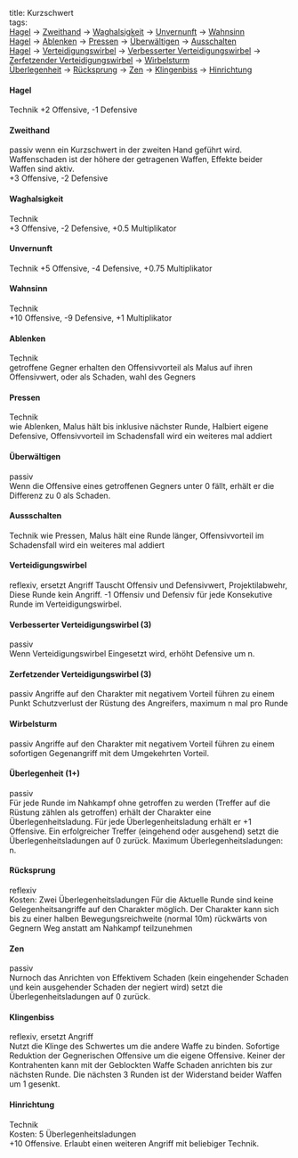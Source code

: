 title: Kurzschwert  
tags:   
[Hagel](shortsword#hagel) -> [Zweithand](shortsword#zweithand) -> [Waghalsigkeit](shortsword#waghalsigkeit) -> [Unvernunft](shortsword#unvernunft) -> [Wahnsinn](shortsword#wahnsinn)  [Hagel](shortsword#hagel) -> [Ablenken](shortsword#ablenken) -> [Pressen](shortsword#pressen) -> [Überwältigen](shortsword#Überwältigen) -> [Ausschalten](shortsword#ausschalten)  [Hagel](shortsword#hagel) -> [Verteidigungswirbel](shortsword#verteidigungswirbel) -> [Verbesserter Verteidigungswirbel](shortsword#verbesserterverteidigungswirbel) -> [Zerfetzender Verteidigungswirbel](shortsword#zerfetzenderverteidigungswirbel) -> [Wirbelsturm](shortsword#wirbelsturm)  [Überlegenheit](shortsword#Überlegenheit) -> [Rücksprung](shortsword#rücksprung) -> [Zen](shortsword#zen) -> [Klingenbiss](shortsword#klingenbiss) -> [Hinrichtung](shortsword#hinrichtung)  #### HagelTechnik +2 Offensive, -1 Defensive#### Zweithandpassiv wenn ein Kurzschwert in der zweiten Hand geführt wird.  Waffenschaden ist der höhere der getragenen Waffen, Effekte beider Waffen sind aktiv.  +3 Offensive, -2 Defensive  #### WaghalsigkeitTechnik  +3 Offensive, -2 Defensive, +0.5 Multiplikator#### UnvernunftTechnik+5 Offensive, -4 Defensive, +0.75 Multiplikator#### WahnsinnTechnik  +10 Offensive, -9 Defensive, +1 Multiplikator  #### AblenkenTechnik  getroffene Gegner erhalten den Offensivvorteil als Malus auf ihren Offensivwert, oder als Schaden, wahl des Gegners#### PressenTechnik  wie Ablenken, Malus hält bis inklusive nächster Runde, Halbiert eigene Defensive, Offensivvorteil im Schadensfall wird ein weiteres mal addiert  #### Überwältigenpassiv  Wenn die Offensive eines getroffenen Gegners unter 0 fällt, erhält er die Differenz zu 0 als Schaden.#### AussschaltenTechnikwie Pressen, Malus hält eine Runde länger, Offensivvorteil im Schadensfall wird ein weiteres mal addiert#### Verteidigungswirbelreflexiv, ersetzt Angriff Tauscht Offensiv und Defensivwert, Projektilabwehr, Diese Runde kein Angriff. -1 Offensiv und Defensiv für jede Konsekutive Runde im Verteidigungswirbel.#### Verbesserter Verteidigungswirbel (3)passiv  Wenn Verteidigungswirbel Eingesetzt wird, erhöht Defensive um n.#### Zerfetzender Verteidigungswirbel (3)passivAngriffe auf den Charakter mit negativem Vorteil führen zu einem Punkt Schutzverlust der Rüstung des Angreifers, maximum n mal pro Runde#### WirbelsturmpassivAngriffe auf den Charakter mit negativem Vorteil führen zu einem sofortigen Gegenangriff mit dem Umgekehrten Vorteil. #### Überlegenheit (1+)passiv  Für jede Runde im Nahkampf ohne getroffen zu werden (Treffer auf die Rüstung zählen als getroffen) erhält der Charakter eine Überlegenheitsladung. Für jede Überlegenheitsladung erhält er +1 Offensive. Ein erfolgreicher Treffer (eingehend oder ausgehend) setzt die Überlegenheitsladungen auf 0 zurück. Maximum Überlegenheitsladungen: n.  #### Rücksprungreflexiv  Kosten: Zwei Überlegenheitsladungen Für die Aktuelle Runde sind keine Gelegenheitsangriffe auf den Charakter möglich. Der Charakter kann sich bis zu einer halben Bewegungsreichweite (normal 10m) rückwärts von Gegnern Weg anstatt am Nahkampf teilzunehmen#### Zenpassiv  Nurnoch das Anrichten von Effektivem Schaden (kein eingehender Schaden und kein ausgehender Schaden der negiert wird) setzt die Überlegenheitsladungen auf 0 zurück.  #### Klingenbissreflexiv, ersetzt Angriff  Nutzt die Klinge des Schwertes um die andere Waffe zu binden. Sofortige Reduktion der Gegnerischen Offensive um die eigene Offensive. Keiner der Kontrahenten kann mit der Geblockten Waffe Schaden anrichten bis zur nächsten Runde. Die nächsten 3 Runden ist der Widerstand beider Waffen um 1 gesenkt.  #### HinrichtungTechnik  Kosten: 5 Überlegenheitsladungen  +10 Offensive. Erlaubt einen weiteren Angriff mit beliebiger Technik.